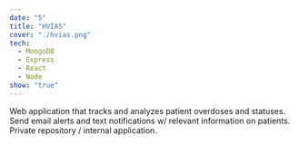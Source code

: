```yaml
---
date: "5"
title: "HVIAS"
cover: "./hvias.png"
tech:
  - MongoDB
  - Express
  - React
  - Node
show: "true"
---
```


Web application that tracks and analyzes patient overdoses and statuses. Send email alerts and text notifications w/ relevant information on patients. Private repository / internal application.
